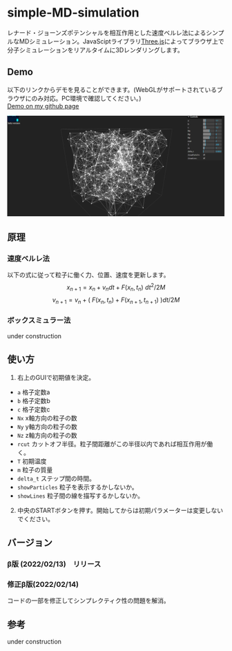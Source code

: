# simple-MD-simulation
 レナード・ジョーンズポテンシャルを相互作用とした速度ベルレ法によるシンプルなMDシミュレーション。JavaSciptライブラリ[Three.js](https://github.com/mrdoob/three.js)によってブラウザ上で分子シミュレーションをリアルタイムに3Dレンダリングします。
 
## Demo
以下のリンクからデモを見ることができます。(WebGLがサポートされているブラウザにのみ対応。PC環境で確認してください。)  
[Demo on my github page](https://riku-kano.github.io/simple-MD-simulation)

![demo img](https://github.com/Riku-KANO/simple-MD-simulation/blob/main/asset/demo_shot.png)

## 原理
### 速度ベルレ法
以下の式に従って粒子に働く力、位置、速度を更新します。
$$x_{n+1} = x_n +v_n dt +F(x_n,t_n)\  dt^2/2M$$
$$ v_{n+1} = v_n+  (\ F(x_n, t_n) + F(x_{n+1}, t_{n+1})\ )dt /2M $$
### ボックスミュラー法
under construction

## 使い方
1. 右上のGUIで初期値を決定。 
- `a` 格子定数a
- `b` 格子定数b
- `c` 格子定数c
- `Nx` x軸方向の粒子の数
- `Ny` y軸方向の粒子の数
- `Nz` z軸方向の粒子の数 
- `rcut` カットオフ半径。粒子間距離がこの半径以内であれば相互作用が働く。
- `T` 初期温度
- `m` 粒子の質量
- `delta_t` ステップ間の時間。
- `showParticles` 粒子を表示するかしないか。
- `showLines` 粒子間の線を描写するかしないか。
2. 中央のSTARTボタンを押す。開始してからは初期パラメーターは変更しないでください。
## バージョン
### β版 (2022/02/13)　リリース
### 修正β版(2022/02/14)
コードの一部を修正してシンプレクティク性の問題を解消。

## 参考
under construction
